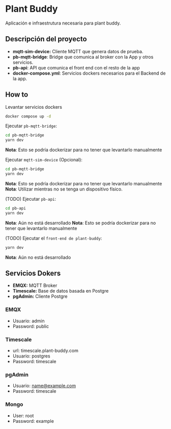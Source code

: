 # Plant Buddy

Aplicación e infraestrutura necesaria para plant buddy.

## Descripción del proyecto

* **mqtt-sim-device:** Cliente MQTT que genera datos de prueba.
* **pb-mqtt-bridge**: Bridge que comunica al broker con la App y otros servicios.
* **pb-api**: API que comunica el front end con el resto de la app
* **docker-compose.yml**: Servicios dockers necesarios para el Backend de la app.

## How to

Levantar servicios dockers
```bash
docker compose up -d
```

Ejecutar `pb-mqtt-bridge`:
```bash
cd pb-mqtt-bridge
yarn dev
``` 
**Nota**: Esto se podría dockerizar para no tener que levantarlo manualmente

Ejecutar `mqtt-sim-device` (Opcional):
```bash
cd pb-mqtt-bridge
yarn dev
``` 
**Nota**: Esto se podría dockerizar para no tener que levantarlo manualmente
**Nota**: Utilizar mientras no se tenga un dispositivo físico.


(TODO) Ejecutar `pb-api`:
```bash
cd pb-api
yarn dev
```
**Nota**: Aún no está desarrollado
**Nota**: Esto se podría dockerizar para no tener que levantarlo manualmente

(TODO) Ejecutar el `front-end de plant-buddy`:
```bash
yarn dev
```
**Nota**: Aún no está desarrollado


## Servicios Dokers

* **EMQX:** MQTT Broker
* **Timescale:** Base de datos basada en Postgre 
* **pgAdmin:** Cliente Postgre

### EMQX
* Usuario: admin
* Password: public

### Timescale
* url: timescale.plant-buddy.com
* Usuario: postgres
* Password: timescale

### pgAdmin
* Usuario: name@example.com
* Password: timescale
  
### Mongo
* User: root 
* Password: example
